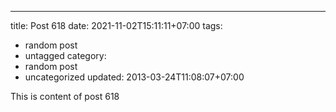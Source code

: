 ---
title: Post 618
date: 2021-11-02T15:11:11+07:00
tags:
  - random post
  - untagged
category:
  - random post
  - uncategorized
updated: 2013-03-24T11:08:07+07:00

This is content of post 618